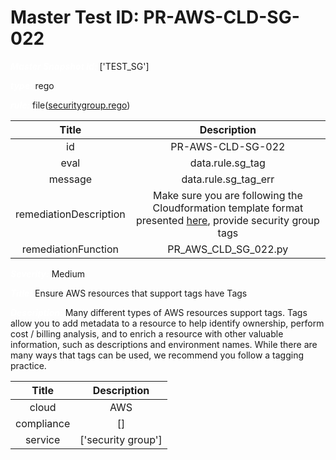 



# Master Test ID: PR-AWS-CLD-SG-022


***<font color="white">Master Snapshot Id:</font>*** ['TEST_SG']

***<font color="white">type:</font>*** rego

***<font color="white">rule:</font>*** file([securitygroup.rego])  
  
  
  
  

|Title|Description|
| :---: | :---: |
|id|PR-AWS-CLD-SG-022|
|eval|data.rule.sg_tag|
|message|data.rule.sg_tag_err|
|remediationDescription|Make sure you are following the Cloudformation template format presented <a href='https://docs.aws.amazon.com/AWSCloudFormation/latest/UserGuide/aws-properties-ec2-security-group.html#cfn-ec2-securitygroup-tags' target='_blank'>here</a>, provide security group tags|
|remediationFunction|PR_AWS_CLD_SG_022.py|


***<font color="white">Severity:</font>*** Medium

***<font color="white">Title:</font>*** Ensure AWS resources that support tags have Tags

***<font color="white">Description:</font>*** Many different types of AWS resources support tags. Tags allow you to add metadata to a resource to help identify ownership, perform cost / billing analysis, and to enrich a resource with other valuable information, such as descriptions and environment names. While there are many ways that tags can be used, we recommend you follow a tagging practice.  
  
  

|Title|Description|
| :---: | :---: |
|cloud|AWS|
|compliance|[]|
|service|['security group']|



[securitygroup.rego]: https://github.com/prancer-io/prancer-compliance-test/tree/master/aws/cloud/securitygroup.rego

